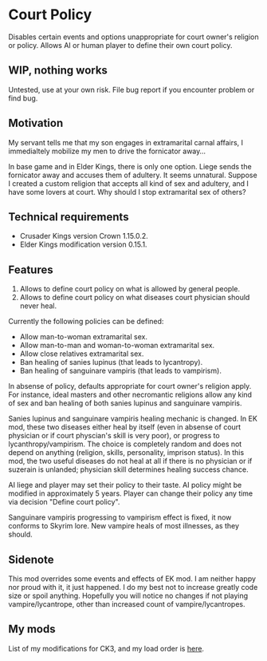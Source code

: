 # Court Policy

Disables certain events and options unappropriate for court owner's religion or policy. Allows AI or human player to define their own court policy.

## WIP, nothing works

Untested, use at your own risk. File bug report if you encounter problem or find bug.

## Motivation

My servant tells me that my son engages in extramarital carnal affairs, I immedialtely mobilize my men to drive the fornicator away…

In base game and in Elder Kings, there is only one option. Liege sends the fornicator away and accuses them of adultery. It seems unnatural. Suppose I created a custom religion that accepts all kind of sex and adultery, and I have some lovers at court. Why should I stop extramarital sex of others?

## Technical requirements

* Crusader Kings version Crown 1.15.0.2.
* Elder Kings modification version 0.15.1.

## Features

1. Allows to define court policy on what is allowed by general people.
2. Allows to define court policy on what diseases court physician should never heal.

Currently the following policies can be defined:

* Allow man-to-woman extramarital sex.
* Allow man-to-man and woman-to-woman extramarital sex.
* Allow close relatives extramarital sex.
* Ban healing of sanies lupinus (that leads to lycantropy).
* Ban healing of sanguinare vampiris (that leads to vampirism).

In absense of policy, defaults appropriate for court owner's religion apply. For instance, ideal masters and other necromantic religions allow any kind of sex and ban healing of both sanies lupinus and sanguinare vampiris.

Sanies lupinus and sanguinare vampiris healing mechanic is changed. In EK mod, these two diseases either heal by itself (even in absense of court physician or if court physcian's skill is very poor), or progress to lycanthropy/vampirism. The choice is completely random and does not depend on anything (religion, skills, personality, imprison status). In this mod, the two useful diseases do not heal at all if there is no physician or if suzerain is unlanded; physician skill determines healing success chance.

AI liege and player may set their policy to their taste. AI policy might be modified in approximately 5 years. Player can change their policy any time via decision "Define court policy".

Sanguinare vampiris progressing to vampirism effect is fixed, it now conforms to Skyrim lore. New vampire heals of most illnesses, as they should.

## Sidenote

This mod overrides some events and effects of EK mod. I am neither happy nor proud with it, it just happened. I do my best not to increase greatly code size or spoil anything. Hopefully you will notice no changes if not playing vampire/lycantrope, other than increased count of vampire/lycantropes.

## My mods

List of my modifications for CK3, and my load order is [here](https://gist.github.com/krisk0/3c51136a877afd606c184a575400922f).
